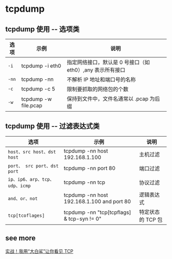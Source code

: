 tcpdump
===

## tcpdump 使用 -- 选项类

| 选项  | 示例                 | 说明                                                      |
| ----- | -------------------- | --------------------------------------------------------- |
| `-i`  | tcpdump -i eth0      | 指定网络接口，默认是 0 号接口（如 eth0）,any 表示所有接口 |
| `-nn` | tcpdump -nn          | 不解析 IP 地址和端口号的名称                              |
| `-c`  | tcpdump -c 5         | 限制要抓取的网络包的个数                                  |
| `-w`  | tcpdump -w file.pcap | 保持到文件中，文件名通常以 .pcap 为后缀                   |
<!--rehype:className=show-header code-nowrap-->

## tcpdump 使用 -- 过滤表达式类

| 选项                           | 示例                                       | 说明              |
| ------------------------------ | ------------------------------------------ | ----------------- |
| `host、src host、dst host`     | tcpdump -nn host 192.168.1.100             | 主机过滤          |
| `port、 src port、dst port`    | tcpdump -nn port 80                        | 端口过滤          |
| `ip、ip6、arp、tcp、udp、icmp` | tcpdump -nn tcp                            | 协议过滤          |
| `and、or、not`                 | tcpdump -nn host 192.168.1.100 and port 80 | 逻辑表达式        |
| `tcp[tcoflages]`               | tcpdump -nn "tcp[tcpflags] & tcp-syn != 0" | 特定状态的 TCP 包 |
<!--rehype:className=show-header code-nowrap-->



## see more
[实战！我用“大白鲨”让你看见 TCP](https://mp.weixin.qq.com/s/n1O4zrbt1nnF3GKhHFPA5g)